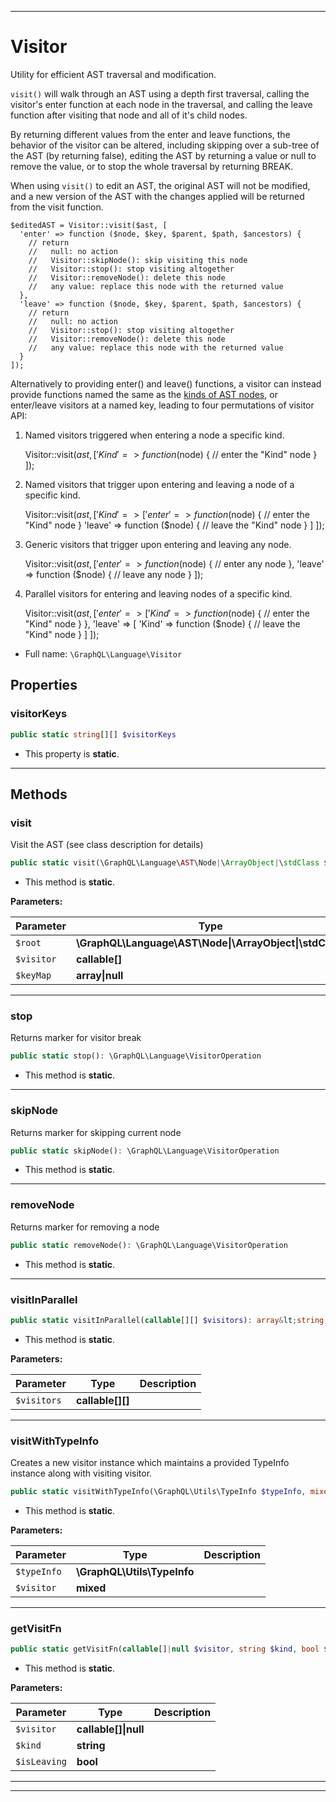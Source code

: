 ***

# Visitor

Utility for efficient AST traversal and modification.

`visit()` will walk through an AST using a depth first traversal, calling
the visitor's enter function at each node in the traversal, and calling the
leave function after visiting that node and all of it's child nodes.

By returning different values from the enter and leave functions, the
behavior of the visitor can be altered, including skipping over a sub-tree of
the AST (by returning false), editing the AST by returning a value or null
to remove the value, or to stop the whole traversal by returning BREAK.

When using `visit()` to edit an AST, the original AST will not be modified, and
a new version of the AST with the changes applied will be returned from the
visit function.

    $editedAST = Visitor::visit($ast, [
      'enter' => function ($node, $key, $parent, $path, $ancestors) {
        // return
        //   null: no action
        //   Visitor::skipNode(): skip visiting this node
        //   Visitor::stop(): stop visiting altogether
        //   Visitor::removeNode(): delete this node
        //   any value: replace this node with the returned value
      },
      'leave' => function ($node, $key, $parent, $path, $ancestors) {
        // return
        //   null: no action
        //   Visitor::stop(): stop visiting altogether
        //   Visitor::removeNode(): delete this node
        //   any value: replace this node with the returned value
      }
    ]);

Alternatively to providing enter() and leave() functions, a visitor can
instead provide functions named the same as the [kinds of AST nodes](reference.md#graphqllanguageastnodekind),
or enter/leave visitors at a named key, leading to four permutations of
visitor API:

1) Named visitors triggered when entering a node a specific kind.

   Visitor::visit($ast, [
   'Kind' => function ($node) {
   // enter the "Kind" node
   }
   ]);

2) Named visitors that trigger upon entering and leaving a node of
   a specific kind.

   Visitor::visit($ast, [
   'Kind' => [
   'enter' => function ($node) {
   // enter the "Kind" node
   }
   'leave' => function ($node) {
   // leave the "Kind" node
   }
   ]
   ]);

3) Generic visitors that trigger upon entering and leaving any node.

   Visitor::visit($ast, [
   'enter' => function ($node) {
   // enter any node
   },
   'leave' => function ($node) {
   // leave any node
   }
   ]);

4) Parallel visitors for entering and leaving nodes of a specific kind.

   Visitor::visit($ast, [
   'enter' => [
   'Kind' => function($node) {
   // enter the "Kind" node
   }
   },
   'leave' => [
   'Kind' => function ($node) {
   // leave the "Kind" node
   }
   ]
   ]);

* Full name: `\GraphQL\Language\Visitor`

## Properties

### visitorKeys

```php
public static string[][] $visitorKeys
```

* This property is **static**.

***

## Methods

### visit

Visit the AST (see class description for details)

```php
public static visit(\GraphQL\Language\AST\Node|\ArrayObject|\stdClass $root, callable[] $visitor, array|null $keyMap = null): \GraphQL\Language\AST\Node|mixed
```

* This method is **static**.

**Parameters:**

| Parameter | Type | Description |
|-----------|------|-------------|
| `$root` | **\GraphQL\Language\AST\Node&#124;\ArrayObject&#124;\stdClass** |  |
| `$visitor` | **callable[]** |  |
| `$keyMap` | **array&#124;null** |  |

***

### stop

Returns marker for visitor break

```php
public static stop(): \GraphQL\Language\VisitorOperation
```

* This method is **static**.

***

### skipNode

Returns marker for skipping current node

```php
public static skipNode(): \GraphQL\Language\VisitorOperation
```

* This method is **static**.

***

### removeNode

Returns marker for removing a node

```php
public static removeNode(): \GraphQL\Language\VisitorOperation
```

* This method is **static**.

***

### visitInParallel

```php
public static visitInParallel(callable[][] $visitors): array&lt;string,callable&gt;
```

* This method is **static**.

**Parameters:**

| Parameter | Type | Description |
|-----------|------|-------------|
| `$visitors` | **callable[][]** |  |

***

### visitWithTypeInfo

Creates a new visitor instance which maintains a provided TypeInfo instance
along with visiting visitor.

```php
public static visitWithTypeInfo(\GraphQL\Utils\TypeInfo $typeInfo, mixed $visitor): mixed
```

* This method is **static**.

**Parameters:**

| Parameter | Type | Description |
|-----------|------|-------------|
| `$typeInfo` | **\GraphQL\Utils\TypeInfo** |  |
| `$visitor` | **mixed** |  |

***

### getVisitFn

```php
public static getVisitFn(callable[]|null $visitor, string $kind, bool $isLeaving): ?callable
```

* This method is **static**.

**Parameters:**

| Parameter | Type | Description |
|-----------|------|-------------|
| `$visitor` | **callable[]&#124;null** |  |
| `$kind` | **string** |  |
| `$isLeaving` | **bool** |  |

***


***

